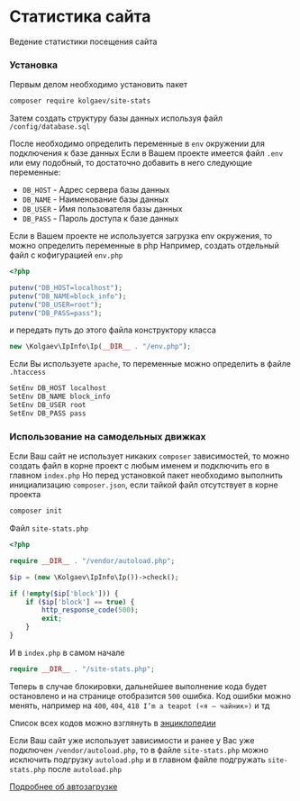 # Статистика сайта
Ведение статистики посещения сайта

### Установка
Первым делом необходимо установить пакет
```sh
composer require kolgaev/site-stats
```
Затем создать структуру базы данных используя файл `/config/database.sql`

После необходимо определить переменные в `env` окружении для подключения к базе данных
Если в Вашем проекте имеется файл `.env` или ему подобный, то достаточно добавить в него следующие переменные:
- `DB_HOST` - Адрес сервера базы данных
- `DB_NAME` - Наименование базы данных
- `DB_USER` - Имя пользователя базы данных
- `DB_PASS` - Пароль доступа к базе данных

Если в Вашем проекте не используется загрузка env окружения, то можно определить переменные в php
Например, создать отдельный файл с кофигурацией `env.php`
```php
<?php

putenv("DB_HOST=localhost");
putenv("DB_NAME=block_info");
putenv("DB_USER=root");
putenv("DB_PASS=pass");
```
и передать путь до этого файла конструктору класса 
```php
new \Kolgaev\IpInfo\Ip(__DIR__ . "/env.php");
```

Если Вы используете `apache`, то переменные можно определить в файле `.htaccess`

```sh
SetEnv DB_HOST localhost
SetEnv DB_NAME block_info
SetEnv DB_USER root
SetEnv DB_PASS pass
```

### Использование на самодельных движках
Если Ваш сайт не использует никаких `composer` зависимостей, то можно создать файл в корне проект с любым именем и подключить его в главном `index.php`
Но перед установкой пакет необходимо выполнить инициализацию `composer.json`, если тайкой файл отсутствует в корне проекта
```sh
composer init
```

Файл `site-stats.php`
```php
<?php

require __DIR__ . "/vendor/autoload.php";

$ip = (new \Kolgaev\IpInfo\Ip())->check();

if (!empty($ip['block'])) {
    if ($ip['block'] == true) {
        http_response_code(500);
        exit;
    }
}
```

И в `index.php` в самом начале
```php
require __DIR__ . "/site-stats.php";
```

Теперь в случае блокировки, дальнейшее выполнение кода будет остановлено и на странице отобразится `500` ошибка.
Код ошибки можно менять, например на `400`, `404`, `418 I’m a teapot («я — чайник»)` и тд

Список всех кодов можно взглянуть в [энциклопедии](https://ru.wikipedia.org/wiki/%D0%A1%D0%BF%D0%B8%D1%81%D0%BE%D0%BA_%D0%BA%D0%BE%D0%B4%D0%BE%D0%B2_%D1%81%D0%BE%D1%81%D1%82%D0%BE%D1%8F%D0%BD%D0%B8%D1%8F_HTTP)

Если Ваш сайт уже использует зависимости и ранее у Вас уже подключен `/vendor/autoload.php`, то в файле `site-stats.php` можно исключить подгрузку `autoload.php` и в главном файле подгружать `site-stats.php` после `autoload.php`

[Подробнее об автозагрузке](https://getcomposer.org/doc/01-basic-usage.md#autoloading)